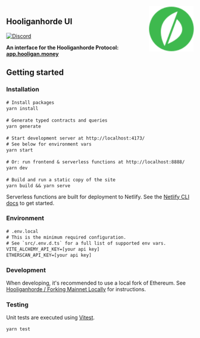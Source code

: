 <img src="src/img/tokens/hooligan-logo-circled.svg" alt="Hooliganhorde logo" align="right" width="120" />

## Hooliganhorde UI

[![Discord][discord-badge]][discord-url]

[discord-badge]: https://img.shields.io/discord/880413392916054098?label=Hooliganhorde
[discord-url]: https://discord.gg/hooliganhorde

**An interface for the Hooliganhorde Protocol: [app.hooligan.money](https://app.hooligan.money)**

## Getting started

### Installation
```
# Install packages
yarn install

# Generate typed contracts and queries
yarn generate

# Start development server at http://localhost:4173/
# See below for environment vars
yarn start

# Or: run frontend & serverless functions at http://localhost:8888/
yarn dev

# Build and run a static copy of the site
yarn build && yarn serve
```

Serverless functions are built for deployment to Netlify. See the [Netlify CLI docs](https://docs.netlify.com/cli/get-started/) to get started.

### Environment
```
# .env.local
# This is the minimum required configuration. 
# See `src/.env.d.ts` for a full list of supported env vars.
VITE_ALCHEMY_API_KEY=[your api key]
ETHERSCAN_API_KEY=[your api key]
```

### Development

When developing, it's recommended to use a local fork of Ethereum. See [Hooliganhorde / Forking Mainnet Locally](https://github.com/HooliganhordeFarms/Hooliganhorde#forking-mainnet-locally) for instructions.

### Testing

Unit tests are executed using [Vitest](https://vitest.dev/).

```
yarn test
```